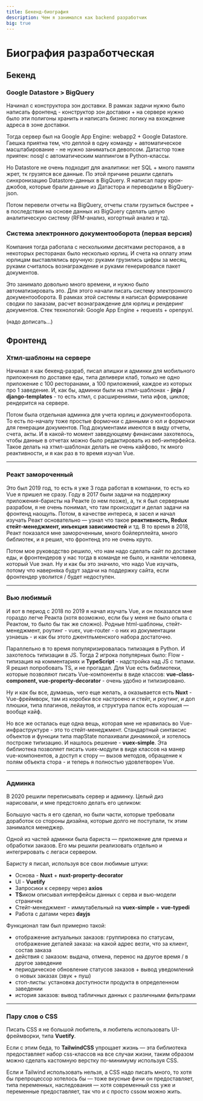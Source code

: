```yaml
---
title: Бекенд-биография
description: Чем я занимался как backend разработчик
big: true
---
```

# Биография разработческая

## Бекенд
### Google Datastore > BigQuery

Начинал с конструктора зон доставки. В рамках задачи нужно было написать фронтенд - конструктор зон доставки + на
сервере нужно было эти полигоны хранить и написать бизнес логику на вхождение адреса в зоне доставки.

Тогда сервер был на Google App Engine: webapp2 + Google Datastore. Гаешка приятна тем, что деплой в одну команду +
автоматическое масштабирование - не нужно заниматься девопсом. Датастор тоже приятен: nosql с автоматическим маппингом в
Python-классы.

Но Datastore не очень подходит для аналитики: нет SQL + много памяти жрет, тк грузятся все данные. По этой причине
решили сделать синхронизацию Datastore-данных в BigQuery. Я написал пару крон-джобов, которые брали данные из Датастора
и переводили в BigQuery-json.

Потом перевели отчеты на BigQuery, отчеты стали грузиться быстрее + в последствии на основе данных из BigQuery сделать
целую аналитическую систему (RFM-анализ, когортный анализ и тд).

### Система электронного документооборота (первая версия)

Компания тогда работала с несколькими десятками ресторанов, а в некоторых ресторанах было несколько юрлиц. И счета на
оплату этим юрлицам выставлялись вручную: руками грузились цифры за месяц, руками считалось вознаграждение и руками
генерировался пакет документов.

Это занимало довольно много времени, и нужно было автоматизировать это. Для этого начали писать систему электронного
документооборота. В рамках этой системы я написал формирование сводки по заказам, расчет вознаграждение для юрлиц и
рендеринг документов. Стек технологий: Google App Engine + requests + openpyxl.

(надо дописать...)

## Фронтенд

### Хтмл-шаблоны на сервере

Начинал я как бекенд-разраб, писал апишки и админки для мобильного приложения по доставке еды, типа деливери клаб,
только не одно приложение с 100 ресторанами, а 100 приложений, каждое из которых про 1 заведение. И, как бы, админки
были на хтмл-шаблонах - **jinja / django-templates** - то есть хтмл, с расширениями, типа ифов, циклов; рендерится на
сервере.

<img-swiper>
  <img-block src="/images/dev/vue/bio/admin-2016.png" alt="Одна из первых моих задач: конструктор зон доставки на Яндекс картах"></img-block>
</img-swiper>

Потом была отдельная админка для учета юрлиц и документооборота. То есть по-началу тоже простые формочки с данными о юл
и формочки для генерации документов. Под документами имеются в виду отчеты, счета, акты. И в какой-то момент заведующему
финансами захотелось, чтобы данные в отчетах можно было редактировать из веб-интерфейса. Такое делать на хтмл-шаблонах
делать не очень кайфово, тк много реактивности, и я как раз в то время изучал Vue.

<img-swiper>
  <img-block src="/images/dev/vue/bio/legals-2019.png" alt="Редактирование данных отчетов из вебчика"></img-block>
</img-swiper>

---

### Реакт замороченный

Это был 2019 год, то есть я уже 3 года работал в компании, то есть ко Vue я пришел не сразу. Году в 2017 были задачи на
поддержку приложения-баристы на Реакте (о нем позже), а, тк я был серверным разрабом, я не очень понимал, что там
происходит и делал задачи на фронтенд наощупь. Потом, в качестве интереса, я засел и начал изучать Реакт основательно —
узнал что такое **реактивность, Redux стейт-менеджмент, инъекция зависимостей** и тд. В то время в 2018, Реакт показался
мне замороченным, много бойлерплейта, много библиотек, и я решил, что фронтенд это не очень круто.

<img-swiper>
  <img-block src="/images/dev/vue/bio/barista-2017.png" alt="Бариста на Реакте"></img-block>
</img-swiper>

Потом мое руководство решило, что нам надо сделать сайт по доставке еды, и фронтендеров у нас тогда в команде не было, и
наняли человека, который Vue знал. Ну и как бы это значило, что надо Vue изучать, потому что наверняка будут задачи на
поддержку сайта, если фронтендер уволится / будет недоступен.

---

### Вью любимый

И вот в период с 2018 по 2019 я начал изучать Vue, и он показался мне гораздо легче Реакта (хотя возможно, если бы у
меня не было опыта с Реактом, то было бы так же сложно). Родные html-шаблоны, стейт-менеджмент, роутинг - vuex,
vue-router - о них из документации узнаешь - и как бы этото джентльменского набора достаточно.

Параллельно в то время популяризировалась типизация в Python. И захотелось типизации в JS. Тогда 2 игрока популярных
было:
Flow - типизация на комментариях и **TypeScript** - надстройка над JS с типами. Я решил попробовать TS, и не прогадал.
Для Vue есть библиотеки, которые позволяют писать Vue-компоненты в виде классов: **vue-class-component,
vue-property-decorator** - очень удобно и типизировано.

Ну и как бы все, думаешь, чего еще желать, а оказывается есть **Nuxt** - Vue-фреймворк, там из коробки все настроено и
стейт, и роутинг, и доп плюшки, типа плагинов, лейаутов, и структура папок есть хорошая — вообще кайф.

Но все же осталась еще одна вещь, которая мне не нравилась во Vue-инфраструктуре - это то стейт-менеджмент. Стандартный
синтаксис объектов и функции типа mapState попахивали динамикой, и хотелось построже типизацию. И нашлось решение -
**vuex-simple**. Эта библиотека позволяет писать vuex-модули в виде классов на манер vue-компонентов, а доступ к стору —
вызов методов, обращение к полям объекта стора - и теперь я полностью удовлетворен Vue.

---

### Админка

В 2020 решили переписывать сервер и админку. Целый диз нарисовали, и мне предстояло делать его целиком:

<img-swiper>
  <img-block src="/images/dev/vue/bio/admin-2020.png" alt="Новый диз админки"></img-block>
</img-swiper>


Большую часть я его сделал, но были части, которые требовали доработок со стороны дизайна, которые долго не поступали,
тк этим занимался менеджер.

Одной из частей админки была бариста — приложение для приема и обработки заказов. Его мы решили реализовать отдельно и
интегрировать с легаси сервером.


<img-swiper>
  <img-block src="/images/dev/vue/bio/barista-2021.png" alt="Новая бариста"></img-block>
</img-swiper>

Баристу я писал, используя все свои любимые штуки:

- Основа - **Nuxt** + **nuxt-property-decorator**
- UI - **Vuetify**
- Запросики к серверу через **axios**
- **TS**иком описывал интерфейсы данных с серва и вью-модели страничек
- Стейт-менеджмент - иммутабельный на **vuex-simple** + **vue-typedi**
- Работа с датами через **dayjs**

Функционал там был примерно такой:

- отображение актуальных заказов: группировка по статусам, отображение деталей заказа: на какой адрес везти, что за
  клиент, состав заказа
- действия с заказом: выдача, отмена, перенос на другое время / в другое заведение
- периодическое обновление статусов заказов + вывод уведомлений о новых заказах (звук + пуш)
- стоп-листы: установка доступности продукта в определенном заведении
- история заказов: вывод табличных данных с различными фильтрами

---

### Пару слов о CSS

Писать CSS я не большой любитель, я любитель использовать UI-фреймворки, типа **Vuetify**.

Если с этим беда, то **TailwindCSS** упрощает жизнь — эта библиотека предоставляет набор css-классов на все случаи
жизни, таким образом можно сделать кастомную верстку по-минимуму используя CSS.

Если и Tailwind использовать нельзя, а CSS надо писать много, то хотя бы препроцессор хотелось бы — тоже вкусные фичи он
предоставляет, типа переменных, наследования — хотя современный css уже и переменные предоставляет, так что и с просто
cssом можно жить.

